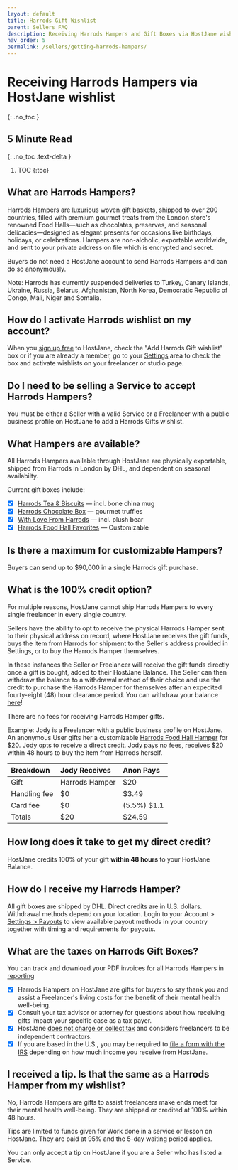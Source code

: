 ```yaml
---
layout: default
title: Harrods Gift Wishlist
parent: Sellers FAQ
description: Receiving Harrods Hampers and Gift Boxes via HostJane wishlist
nav_order: 5
permalink: /sellers/getting-harrods-hampers/
---
```


# Receiving Harrods Hampers via HostJane wishlist
{: .no_toc }

## 5 Minute Read
{: .no_toc .text-delta }

1. TOC
{:toc}

## What are Harrods Hampers?

<span class="blue">Harrods Hampers are luxurious woven gift baskets, shipped to over 200 countries, filled with premium gourmet treats from the London store's renowned Food Halls—such as chocolates, preserves, and seasonal delicacies—designed as elegant presents for occasions like birthdays, holidays, or celebrations. Hampers are non-alcholic, exportable worldwide, and sent to your private address on file which is encrypted and secret.</span>

<span class="green">Buyers do not need a HostJane account to send Harrods Hampers and can do so anonymously.</span>

Note: Harrods has currently suspended deliveries to Turkey, Canary Islands, Ukraine, Russia, Belarus, Afghanistan, North Korea, Democratic Republic of Congo, Mali, Niger and Somalia.

## How do I activate Harrods wishlist on my account?

<span class="yellow">When you [sign up free](https://www.hostjane.com) to HostJane, check the "Add Harrods Gift wishlist" box or if you are already a member, go to your [Settings](https://www.hostjane.com/marketplace/settings) area to check the box and activate wishlists on your freelancer or studio page. </span>

## Do I need to be selling a Service to accept Harrods Hampers?

<span class="red">You must be either a Seller with a valid Service or a Freelancer with a public business profile on HostJane to add a Harrods Gifts wishlist.</span>

## What Hampers are available?

All Harrods Hampers available through HostJane are physically exportable, shipped from Harrods in London by DHL, and dependent on seasonal availabilty. 

Current gift boxes include:

- [x] [Harrods Tea & Biscuits](https://www.harrods.com/en-us/p/harrods-the-tea-and-biscuits-gift-box-000000000007797532) — incl. bone china mug
- [x] [Harrods Chocolate Box](https://www.harrods.com/en-us/p/harrods-the-harrods-chocolate-hall-gift-box-000000000006934387) — gourmet truffles
- [x] [With Love From Harrods](https://www.harrods.com/en-us/p/harrods-the-with-love-from-harrods-hamper-000000000007648410) — incl. plush bear
- [x] [Harrods Food Hall Favorites](https://www.harrods.com/en-us/p/harrods-the-food-hall-favourites-hamper-000000000006934372) — Customizable

## Is there a maximum for customizable Hampers?

Buyers can send up to $90,000 in a single Harrods gift purchase.

## What is the 100% credit option?

For multiple reasons, HostJane cannot ship Harrods Hampers to every single freelancer in every single country.

Sellers have the ability to opt to receive the physical Harrods Hamper sent to their physical address on record, where HostJane receives the gift funds, buys the item from Harrods for shipment to the Seller's address provided in Settings, or to buy the Harrods Hamper themselves.

<span class="green">In these instances the Seller or Freelancer will receive the gift funds directly once a gift is bought, added to their HostJane Balance. The Seller can then withdraw the balance to a withdrawal method of their choice and use the credit to purchase the Harrods Hamper for themselves after an expedited fourty-eight (48) hour clearance period. You can withdraw your balance [here](https://www.hostjane.com/marketplace/settings/payouts)!<span>

There are no fees for receiving Harrods Hamper gifts.

Example: Jody is a Freelancer with a public business profile on HostJane. An anonymous User gifts her a customizable <a href="https://www.hostjane.com/legal/marketplace-terms/">Harrods Food Hall Hamper</a> for $20. Jody opts to receive a direct credit. Jody pays no fees, receives $20 within 48 hours to buy the item from Harrods herself.

| Breakdown       | Jody Receives       | Anon Pays |
|:-------------|:------------------|:------|
| Gift           | Harrods Hamper | $20  |
| Handling fee | $0   | $3.49  |
| Card fee           | $0      | (5.5%) $1.1  |
| Totals           | $20 | $24.59  |

## How long does it take to get my direct credit?

<span class="yellow">HostJane credits 100% of your gift <strong>within 48 hours</strong> to your HostJane Balance.</span>

## How do I receive my Harrods Hamper?

 <span class="purple">All gift boxes are shipped by DHL. Direct credits are in U.S. dollars. Withdrawal methods depend on your location. Login to your Account > [Settings > Payouts](https://www.hostjane.com/marketplace/settings/payouts) to view available payout methods in your country together with timing and requirements for payouts.</span>

## What are the taxes on Harrods Gift Boxes?

<span class="purple">You can track and download your PDF invoices for all Harrods Hampers in [reporting](https://www.hostjane.com/marketplace/reporting)</span>

- [x] Harrods Hampers on HostJane are gifts for buyers to say thank you and assist a Freelancer's living costs for the benefit of their mental health well-being.
- [x] Consult your tax advisor or attorney for questions about how receiving gifts impact your specific case as a tax payer.
- [x] HostJane [does not charge or collect tax](/sellers/payments-tax-credits/#hostjane-asked-for-my-tax-information-why) and considers freelancers to be independent contractors.
- [x] If you are based in the U.S., you may be required to <a href="/sellers/payments-tax-credits/#do-i-need-a-1099-form">file a form with the IRS</a> depending on how much income you receive from HostJane. 

## I received a tip. Is that the same as a Harrods Hamper from my wishlist?

<span class="green">No, Harrods Hampers are gifts to assist freelancers make ends meet for their mental health well-being. They are shipped or credited at 100% within 48 hours.</span>

Tips are limited to funds given for Work done in a service or lesson on HostJane. They are paid at 95% and the 5-day waiting period applies. 

<span class="yellow">You can only accept a tip on HostJane if you are a Seller who has listed a Service.</span>


